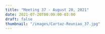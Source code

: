```yaml
---
title: "Meeting 37 - August 20, 2021"
date: 2021-07-20T00:00:00-03:00
draft: false
thumbnail: "/images/Cartaz-Reuniao_37.jpg"
---
```

